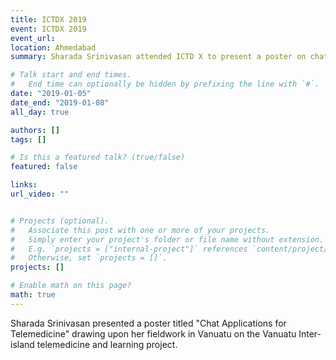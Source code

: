 ```yaml
---
title: ICTDX 2019
event: ICTDX 2019
event_url: 
location: Ahmedabad
summary: Sharada Srinivasan attended ICTD X to present a poster on chat applications in telemedicine, based on her fieldwork with the Vanuatu Inter-island Telemedicine and Learning Project.

# Talk start and end times.
#   End time can optionally be hidden by prefixing the line with `#`.
date: "2019-01-05"
date_end: "2019-01-08"
all_day: true

authors: []
tags: []

# Is this a featured talk? (true/false)
featured: false

links:
url_video: ""


# Projects (optional).
#   Associate this post with one or more of your projects.
#   Simply enter your project's folder or file name without extension.
#   E.g. `projects = ["internal-project"]` references `content/project/deep-learning/index.md`.
#   Otherwise, set `projects = []`.
projects: []

# Enable math on this page?
math: true
---
```


Sharada Srinivasan presented a poster titled "Chat Applications for Telemedicine" drawing upon her fieldwork in Vanuatu on the Vanuatu Inter-island telemedicine and learning project.

